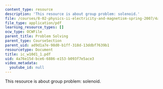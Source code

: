 ```yaml
---
content_type: resource
description: 'This resource is about group problem: solenoid.'
file: /courses/8-02-physics-ii-electricity-and-magnetism-spring-2007/4a76e15dbce66886e153b093f7e5ace3_ic_w10d1_1.pdf
file_type: application/pdf
learning_resource_types: []
ocw_type: OCWFile
parent_title: Problem Solving
parent_type: CourseSection
parent_uid: ad9d1a7e-98d0-b1ff-318d-13ddbf7639b1
resourcetype: Document
title: ic_w10d1_1.pdf
uid: 4a76e15d-bce6-6886-e153-b093f7e5ace3
video_metadata:
  youtube_id: null
---
```

This resource is about group problem: solenoid.

